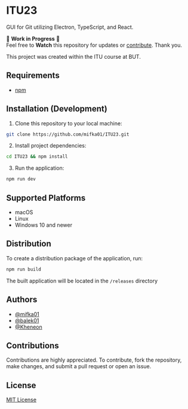 # ITU23
GUI for Git utilizing Electron, TypeScript, and React.

🚧 **Work in Progress** 🚧  
Feel free to **Watch** this repository for updates or [contribute](https://github.com/mifka01/ITU23#contributions). Thank you.

This project was created within the ITU course at BUT.

## Requirements

- [npm](https://github.com/npm/cli)

## Installation (Development)

1. Clone this repository to your local machine:

```bash
git clone https://github.com/mifka01/ITU23.git
```

2. Install project dependencies:

```bash
cd ITU23 && npm install
```

3. Run the application:

```bash
npm run dev
```

## Supported Platforms

-   macOS
-   Linux
-   Windows 10 and newer


## Distribution

To create a distribution package of the application, run:

```bash
npm run build
``` 

The built application will be located in the `/releases` directory

## Authors

- [@mifka01](https://github.com/mifka01)
- [@balek01](https://github.com/balek01)
- [@Kheneon](https://github.com/Kheneon)

## Contributions

Contributions are highly appreciated. To contribute, fork the repository, make changes, and submit a pull request or open an issue.

## License

[MIT License](LICENSE)

